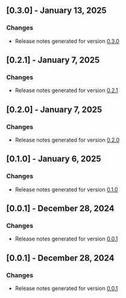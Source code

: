 ## [0.3.0] - January 13, 2025

### Changes
- Release notes generated for version [0.3.0](.release-notes/0.3.0/release.md)

## [0.2.1] - January 7, 2025

### Changes
- Release notes generated for version [0.2.1](.release-notes/0.2.1/release.md)

## [0.2.0] - January 7, 2025

### Changes
- Release notes generated for version [0.2.0](.release-notes/0.2.0/release.md)

## [0.1.0] - January 6, 2025

### Changes
- Release notes generated for version [0.1.0](.release-notes/0.1.0/release.md)

## [0.0.1] - December 28, 2024

### Changes
- Release notes generated for version [0.0.1](.release-notes/0.0.1/release.md)

## [0.0.1] - December 28, 2024

### Changes
- Release notes generated for version [0.0.1](.release-notes/0.0.1/release.md)

